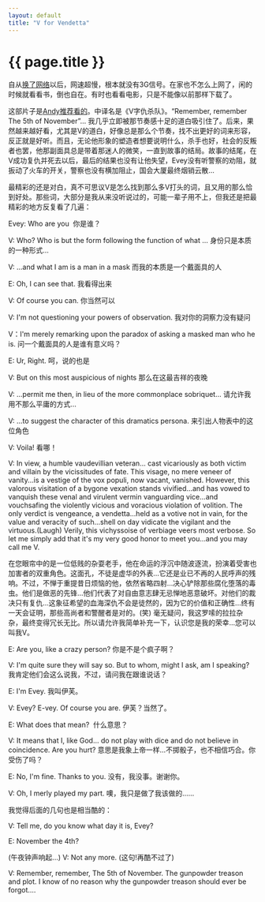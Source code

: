 ```yaml
---
layout: default
title: "V for Vendetta"
---
```


# {{ page.title }}

自从[换了网络](/past/2009/12/12/zou-jin-3gjian-tan-fu-wu/)以后，网速超慢，根本就没有3G信号。在家也不怎么上网了，闲的时候就看看书，倒也自在。有时也看看电影，只是不能像以前那样下载了。

这部片子是[Andy推荐看的](http://blog.wangyaodi.com/2009/11/23/%E4%B8%80%E5%91%A8%E5%B0%8F%E7%96%AF%E7%8B%82/comment-page-1/#comment-13)。中译名是《V字仇杀队》。“Remember, remember The 5th of November”… 我几乎立即被那节奏感十足的道白吸引住了。后来，果然越来越好看，尤其是V的道白，好像总是那么个节奏，找不出更好的词来形容，反正就是好听。而且，无论他形象的塑造者想要说明什么，杀手也好，社会的反叛者也罢，他那副面具总是带着那迷人的微笑，一直到故事的结局。故事的结尾，在V成功复仇并死去以后，最后的结果也没有让他失望，Evey没有听警察的劝阻，就扳动了火车的开关，警察也没有横加阻止，国会大厦最终烟销云散...

最精彩的还是对白，真不可思议V是怎么找到那么多V打头的词，且又用的那么恰到好处。那些词，大部分是我从来没听说过的，可能一辈子用不上，但我还是把最精彩的地方反复看了几遍：

Evey: Who are you  你是谁？

V: Who? Who is but the form following the function of what ... 身份只是本质的一种形式...

V: ...and what I am is a man in a mask 而我的本质是一个戴面具的人

E: Oh, I can see that. 我看得出来

V: Of course you can. 你当然可以

V: I'm not questioning your powers of observation. 我对你的洞察力没有疑问

V：I'm merely remarking upon the paradox of asking a masked man who he is. 问一个戴面具的人是谁有意义吗？

E: Ur, Right. 呵，说的也是

V: But on this most auspicious of nights 那么在这最吉祥的夜晚

V: ...permit me then, in lieu of the more commonplace sobriquet... 请允许我用不那么平庸的方式...

V: ...to suggest the character of this dramatics persona. 来引出人物表中的这位角色

V: Voila! 看哪！

V: In view, a humble vaudevillian veteran... cast vicariously as both victim and villain by the vicissitudes of fate. This visage, no mere veneer of vanity...is a vestige of the vox populi, now vacant, vanished. However, this valorous visitation of a bygone vexation stands vivified...and has vowed to vanquish these venal and virulent vermin vanguarding vice...and vouchsafing the violently vicious and voracious violation of volition. The only verdict is vengeance, a vendetta...held as a votive not in vain, for the value and veracity of such...shell on day vidicate the vigilant and the virtuous.(Laugh) Verily, this vichyssoise of verbiage veers most verbose. So let me simply add that it's my very good honor to meet you...and you may call me V.

在您眼帘中的是一位低贱的杂耍老手，他在命运的浮沉中随波逐流，扮演着受害也加害者的双重角色。这面孔，不徒是虚华的外表...它还是业已不再的人民呼声的残响。不过，不惮于重提昔日烦恼的他，依然省略四射...决心铲除那些腐化堕落的毒虫。他们是做恶的先锋...他们代表了对自由意志肆无忌惮地恶意破坏。对他们的裁决只有复仇...这象征希望的血海深仇不会是徒然的，因为它的价值和正确性...终有一天会证明，那些高尚者和警醒者是对的。(笑) 毫无疑问，我这罗嗦的拉拉杂杂，最终变得冗长无比。所以请允许我简单补充一下，认识您是我的荣幸...您可以叫我V。

E: Are you, like a crazy person? 你是不是个疯子啊？

V: I'm quite sure they will say so. But to whom, might I ask, am I speaking? 我肯定他们会这么说我，不过，请问我在跟谁说话？

E: I'm Evey. 我叫伊芙。

V: Evey? E-vey. Of course you are. 伊芙？当然了。

E: What does that mean?  什么意思？

V: It means that I, like God... do not play with dice and do not believe in coincidence. Are you hurt? 意思是我象上帝一样...不掷骰子，也不相信巧合。你受伤了吗？

E: No, I'm fine. Thanks to you. 没有，我没事。谢谢你。

V: Oh, I merly played my part. 噢，我只是做了我该做的......


我觉得后面的几句也是相当酷的：

V: Tell me, do you know what day it is, Evey? 

E: November the 4th? 

(午夜钟声响起...)
V: Not any more. (这句!再酷不过了)

V: Remember, remember, The 5th of November. The gunpowder treason and plot. I know of no reason why the gunpowder treason should ever be forgot....

